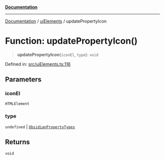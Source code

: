 [**Documentation**](../../README.md)

***

[Documentation](../../README.md) / [uiElements](../README.md) / updatePropertyIcon

# Function: updatePropertyIcon()

> **updatePropertyIcon**(`iconEl`, `type`): `void`

Defined in: [src/uiElements.ts:116](https://github.com/Christian-Me/folder-to-tags-plugin/blob/324c4975948764581637da1ab1e4cb12dc3f447a/src/uiElements.ts#L116)

## Parameters

### iconEl

`HTMLElement`

### type

`undefined` | [`ObsidianPropertyTypes`](../../types/type-aliases/ObsidianPropertyTypes.md)

## Returns

`void`
